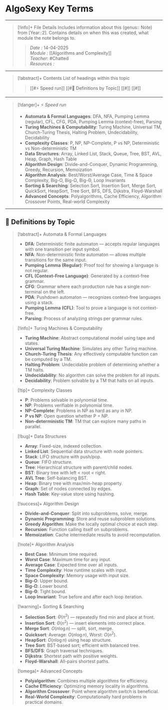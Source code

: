 # AlgoSexy Key Terms
---
> [!info]+ File Details
> Includes information about this (genus:: Note) from [Year::2]. Contains details on when this was created, what module the note belongs to.
> > *Date :*  14-04-2025  
> > *Module :* [[Algorithms and Complexity]]  
> > *Teacher*: #Chatted  
> > *Resources :*  

---
> [!abstract]+ Contents
> List of headings within this topic
> > [[#⚡ Speed run]]
> > [[#🧮 Definitions by Topic]]
> > [[#]]
> > [[#]]

---
> [!danger]+ ⚡ *Speed run*
> - **Automata & Formal Languages**: DFA, NFA, Pumping Lemma (regular), CFL, CFG, PDA, Pumping Lemma (context-free), Parsing  
> - **Turing Machines & Computability**: Turing Machine, Universal TM, Church-Turing Thesis, Halting Problem, Undecidability, Decidability  
> - **Complexity Classes**: P, NP, NP-Complete, P vs NP, Deterministic vs Non-deterministic TM  
> - **Data Structures**: Array, Linked List, Stack, Queue, Tree, BST, AVL, Heap, Graph, Hash Table  
> - **Algorithm Design**: Divide-and-Conquer, Dynamic Programming, Greedy, Recursion, Memoization  
> - **Algorithm Analysis**: Best/Worst/Average Case, Time & Space Complexity, Big-O, Big-Ω, Big-Θ, Loop Invariants  
> - **Sorting & Searching**: Selection Sort, Insertion Sort, Merge Sort, QuickSort, HeapSort, Tree Sort, BFS, DFS, Dijkstra, Floyd-Warshall  
> - **Advanced Concepts**: Polyalgorithms, Cache Efficiency, Algorithm Crossover Points, Real-world Complexity

---
## 🧮 Definitions by Topic

> [!abstract]+ Automata & Formal Languages
> - **DFA**: Deterministic finite automaton — accepts regular languages with one transition per input symbol.
> - **NFA**: Non-deterministic finite automaton — allows multiple transitions for the same input.
> - **Pumping Lemma (Regular)**: Proof tool for showing a language is not regular.
> - **CFL (Context-Free Language)**: Generated by a context-free grammar.
> - **CFG**: Grammar where each production rule has a single non-terminal on the left.
> - **PDA**: Pushdown automaton — recognizes context-free languages using a stack.
> - **Pumping Lemma (CFL)**: Tool to prove a language is not context-free.
> - **Parsing**: Process of analyzing strings per grammar rules.

> [!info]+ Turing Machines & Computability
> - **Turing Machine**: Abstract computational model using tape and states.
> - **Universal Turing Machine**: Simulates any other Turing machine.
> - **Church-Turing Thesis**: Any effectively computable function can be computed by a TM.
> - **Halting Problem**: Undecidable problem of determining whether a TM halts.
> - **Undecidability**: No algorithm can solve the problem for all inputs.
> - **Decidability**: Problem solvable by a TM that halts on all inputs.

> [!tip]+ Complexity Classes
> - **P**: Problems solvable in polynomial time.
> - **NP**: Problems verifiable in polynomial time.
> - **NP-Complete**: Problems in NP as hard as any in NP.
> - **P vs NP**: Open question whether P = NP.
> - **Non-deterministic TM**: TM that can explore many paths in parallel.

> [!bug]+ Data Structures
> - **Array**: Fixed-size, indexed collection.
> - **Linked List**: Sequential data structure with node pointers.
> - **Stack**: LIFO structure with push/pop.
> - **Queue**: FIFO structure.
> - **Tree**: Hierarchical structure with parent/child nodes.
> - **BST**: Binary tree with left < root < right.
> - **AVL Tree**: Self-balancing BST.
> - **Heap**: Binary tree with max/min-heap property.
> - **Graph**: Set of nodes connected by edges.
> - **Hash Table**: Key-value store using hashing.

> [!success]+ Algorithm Design
> - **Divide-and-Conquer**: Split into subproblems, solve, merge.
> - **Dynamic Programming**: Store and reuse subproblem solutions.
> - **Greedy Algorithm**: Make the locally optimal choice at each step.
> - **Recursion**: Function calling itself on subproblems.
> - **Memoization**: Cache intermediate results to avoid recomputation.

> [!note]+ Algorithm Analysis
> - **Best Case**: Minimum time required.
> - **Worst Case**: Maximum time for any input.
> - **Average Case**: Expected time over all inputs.
> - **Time Complexity**: How runtime scales with input.
> - **Space Complexity**: Memory usage with input size.
> - **Big-O**: Upper bound.
> - **Big-Ω**: Lower bound.
> - **Big-Θ**: Tight bound.
> - **Loop Invariant**: True before and after each loop iteration.

> [!warning]+ Sorting & Searching
> - **Selection Sort**: $\Theta(n^2)$ — repeatedly find min and place at front.
> - **Insertion Sort**: $\Theta(n^2)$ — insert elements into correct place.
> - **Merge Sort**: $O(n \log n)$ — split, sort, merge.
> - **Quicksort**: Average: $O(n \log n)$, Worst: $O(n^2)$.
> - **HeapSort**: $O(n \log n)$ using heap structure.
> - **Tree Sort**: BST-based sort; efficient with balanced tree.
> - **BFS/DFS**: Graph traversal techniques.
> - **Dijkstra**: Shortest path with positive weights.
> - **Floyd-Warshall**: All-pairs shortest paths.

> [!omega]+ Advanced Concepts
> - **Polyalgorithm**: Combines multiple algorithms for efficiency.
> - **Cache Efficiency**: Optimizing memory locality in algorithms.
> - **Algorithm Crossover**: Point where algorithm switch is beneficial.
> - **Real-World Complexity**: Computationally hard problems in practical domains.
